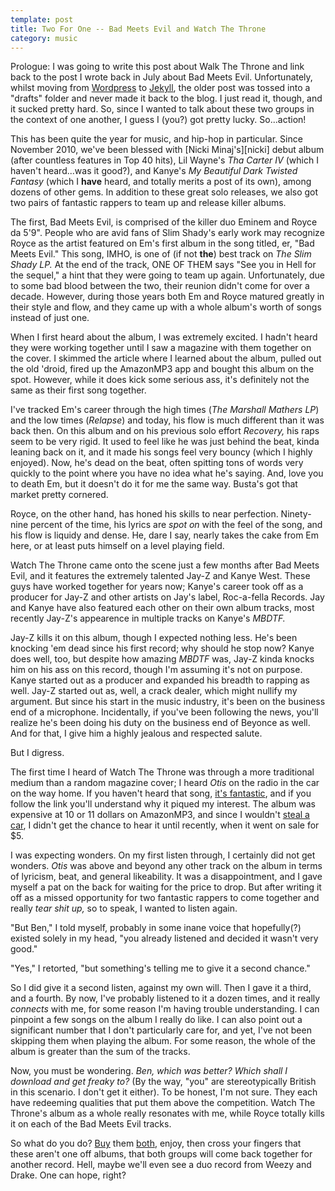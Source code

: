 ```yaml
---
template: post
title: Two For One -- Bad Meets Evil and Watch The Throne
category: music
---
```


Prologue: I was going to write this post about Walk The Throne and link back to the post I wrote back in July about Bad Meets Evil. Unfortunately, whilst moving from [Wordpress][wordpress] to [Jekyll][jekyll], the older post was tossed into a "drafts" folder and never made it back to the blog. I just read it, though, and it sucked pretty hard. So, since I wanted to talk about these two groups in the context of one another, I guess I (you?) got pretty lucky. So...action!

This has been quite the year for music, and hip-hop in particular. Since November 2010, we've been blessed with [Nicki Minaj's][nicki] debut album (after countless features in Top 40 hits), Lil Wayne's *Tha Carter IV* (which I haven't heard...was it good?), and Kanye's *My Beautiful Dark Twisted Fantasy* (which I **have** heard, and totally merits a post of its own), among dozens of other gems. In addition to these great solo releases, we also got two pairs of fantastic rappers to team up and release killer albums.

The first, Bad Meets Evil, is comprised of the killer duo Eminem and Royce da 5'9". People who are avid fans of Slim Shady's early work may recognize Royce as the artist featured on Em's first album in the song titled, er, "Bad Meets Evil." This song, IMHO, is one of (if not **the**) best track on *The Slim Shady LP.* At the end of the track, ONE OF THEM says "See you in Hell for the sequel," a hint that they were going to team up again. Unfortunately, due to some bad blood between the two, their reunion didn't come for over a decade. However, during those years both Em and Royce matured greatly in their style and flow, and they came up with a whole album's worth of songs instead of just one.

When I first heard about the album, I was extremely excited. I hadn't heard they were working together until I saw a magazine with them together on the cover. I skimmed the article where I learned about the album, pulled out the old 'droid, fired up the AmazonMP3 app and bought this album on the spot. However, while it does kick some serious ass, it's definitely not the same as their first song together. 

I've tracked Em's career through the high times (*The Marshall Mathers LP*) and the low times (*Relapse*) and today, his flow is much different than it was back then. On this album and on his previous solo effort *Recovery,* his raps seem to be very rigid. It used to feel like he was just behind the beat, kinda leaning back on it, and it made his songs feel very bouncy (which I highly enjoyed). Now, he's dead on the beat, often spitting tons of words very quickly to the point where you have no idea what he's saying. And, love you to death Em, but it doesn't do it for me the same way. Busta's got that market pretty cornered.

Royce, on the other hand, has honed his skills to near perfection. Ninety-nine percent of the time, his lyrics are *spot on* with the feel of the song, and his flow is liquidy and dense. He, dare I say, nearly takes the cake from Em here, or at least puts himself on a level playing field.

Watch The Throne came onto the scene just a few months after Bad Meets Evil, and it features the extremely talented Jay-Z and Kanye West. These guys have worked together for years now; Kanye's career took off as a producer for Jay-Z and other artists on Jay's label, Roc-a-fella Records. Jay and Kanye have also featured each other on their own album tracks, most recently Jay-Z's appearence in multiple tracks on Kanye's *MBDTF.*

Jay-Z kills it on this album, though I expected nothing less. He's been knocking 'em dead since his first record; why should he stop now? Kanye does well, too, but despite how amazing *MBDTF* was, Jay-Z kinda knocks him on his ass on this record, though I'm assuming it's not on purpose. Kanye started out as a producer and expanded his breadth to rapping as well. Jay-Z started out as, well, a crack dealer, which might nullify my argument. But since his start in the music industry, it's been on the business end of a microphone. Incidentally, if you've been following the news, you'll realize he's been doing his duty on the business end of Beyonce as well. And for that, I give him a highly jealous and respected salute.

But I digress.

The first time I heard of Watch The Throne was through a more traditional medium than a random magazine cover; I heard *Otis* on the radio in the car on the way home. If you haven't heard that song, [it's fantastic][otis], and if you follow the link you'll understand why it piqued my interest. The album was expensive at 10 or 11 dollars on AmazonMP3, and since I wouldn't [steal a car][psa], I didn't get the chance to hear it until recently, when it went on sale for $5.

I was expecting wonders. On my first listen through, I certainly did not get wonders. *Otis* was above and beyond any other track on the album in terms of lyricism, beat, and general likeability. It was a disappointment, and I gave myself a pat on the back for waiting for the price to drop. But after writing it off as a missed opportunity for two fantastic rappers to come together and really *tear shit up,* so to speak, I wanted to listen again.

"But Ben," I told myself, probably in some inane voice that hopefully(?) existed solely in my head, "you already listened and decided it wasn't very good." 

"Yes," I retorted, "but something's telling me to give it a second chance."

So I did give it a second listen, against my own will. Then I gave it a third, and a fourth. By now, I've probably listened to it a dozen times, and it really *connects* with me, for some reason I'm having trouble understanding. I can pinpoint a few songs on the album I really do like. I can also point out a significant number that I don't particularly care for, and yet, I've not been skipping them when playing the album. For some reason, the whole of the album is greater than the sum of the tracks.

Now, you must be wondering. *Ben, which was better? Which shall I download and get freaky to?* (By the way, "you" are stereotypically British in this scenario. I don't get it either). To be honest, I'm not sure. They each have redeeming qualities that put them above the competition. Watch The Throne's album as a whole really resonates with me, while Royce totally kills it on each of the Bad Meets Evil tracks.

So what do you do? [Buy][bme] them [both][wtt], enjoy, then cross your fingers that these aren't one off albums, that both groups will come back together for another record. Hell, maybe we'll even see a duo record from Weezy and Drake. One can hope, right?

[wordpress]: http://www.wordpress.org "Word. Press."
[jekyll]: http://jekyllrb.com "Oh no! Hyde!"
[otis]: http://www.youtube.com/watch?v=BoEKWtgJQAU&ob=av3e "As in 'Redding'"
[psa]: http://www.youtube.com/watch?v=BoEKWtgJQAU&ob=av3e "I hate this video."
[bme]: http://www.amazon.com/Hell-Sequel-Deluxe-Version-Explicit/dp/B00544L9EI/ref=sr_shvl_album_1?ie=UTF8&qid=1323480284&sr=301-1 "Bad Meets Evil on Amazon"
[wtt]: http://www.amazon.com/Watch-The-Throne-Explicit/dp/B005GRWNK2/ref=sr_shvl_album_2?ie=UTF8&qid=1323480326&sr=301-2 "Watch The Throne on Amazon"
